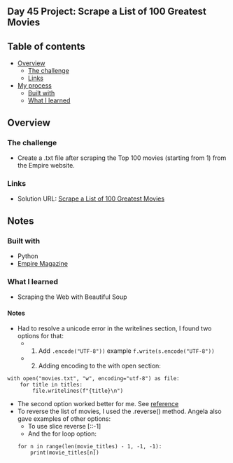 ## Day 45 Project: Scrape a List of 100 Greatest Movies

## Table of contents

- [Overview](#overview)
  - [The challenge](#the-challenge)
  - [Links](#links)
- [My process](#my-process)
  - [Built with](#built-with)
  - [What I learned](#what-i-learned)

## Overview

### The challenge

- Create a .txt file after scraping the Top 100 movies (starting from 1) from the Empire website.

### Links

- Solution URL: [Scrape a List of 100 Greatest Movies](https://github.com/Mikerniker/100_Days_of_Python/tree/main/Day45)

## Notes


### Built with

- Python
- [Empire Magazine](https://web.archive.org/web/20200518073855/https://www.empireonline.com/movies/features/best-movies-2/)


### What I learned
- Scraping the Web with Beautiful Soup

#### Notes
- Had to resolve a unicode error in the writelines section, I found two options for that:
  - 1. Add ```.encode("UTF-8"))``` example ```f.write(s.encode("UTF-8"))```
  - 2. Adding encoding to the with open section:
```
with open("movies.txt", "w", encoding="utf-8") as file:
    for title in titles:
        file.writelines(f"{title}\n")
```
- The second option worked better for me. See [reference](https://stackoverflow.com/questions/5483423/how-to-write-unicode-strings-into-a-file)
- To reverse the list of movies, I used the .reverse() method. Angela also gave examples of other options:
  - To use slice reverse [::-1]
  - And the for loop option:
  ```
  for n in range(len(movie_titles) - 1, -1, -1):
      print(movie_titles[n])
  ```  